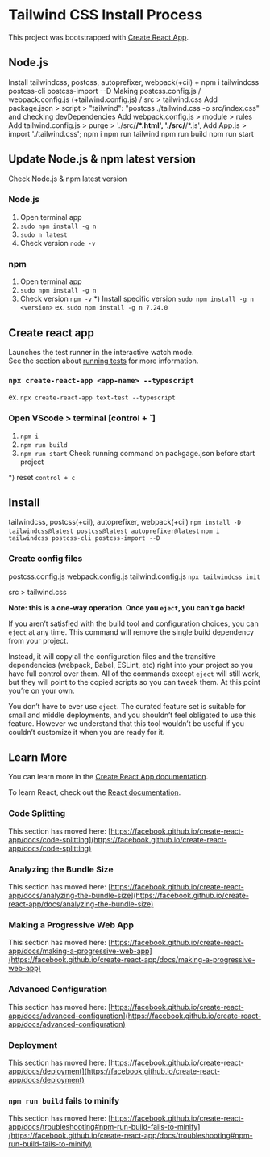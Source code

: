 # Tailwind CSS Install Process

This project was bootstrapped with [Create React App](https://github.com/facebook/create-react-app).

## Node.js

Install tailwindcss, postcss, autoprefixer, webpack(+cil) + npm i tailwindcss postcss-cli postcss-import --D
Making postcss.config.js / webpack.config.js (+tailwind.config.js) / src > tailwind.css
Add package.json > script > "tailwind": "postcss ./tailwind.css -o src/index.css" 
    and checking devDependencies
Add webpack.config.js > module > rules
Add tailwind.config.js > purge > './src/**/*.html',
     './src/**/*.js',
Add App.js > import './tailwind.css';
npm i
npm run tailwind
npm run build
npm run start


## Update Node.js & npm latest version

Check Node.js & npm latest version

### Node.js 
1) Open terminal app
2) `sudo npm install -g n`
3) `sudo n latest`
4) Check version 
`node -v`

### npm
1) Open terminal app
2) `sudo npm install -g n`
3) Check version 
`npm -v`
*) Install specific version
`sudo npm install -g n <version>`
    ex. `sudo npm install -g n 7.24.0`


## Create react app

Launches the test runner in the interactive watch mode.\
See the section about [running tests](https://facebook.github.io/create-react-app/docs/running-tests) for more information.

### `npx create-react-app <app-name> --typescript`
ex. `npx create-react-app text-test --typescript`

### Open VScode > terminal [control + `]
1) `npm i`
2) `npm run build`
3) `npm run start`
Check running command on packgage.json before start project

*) reset
`control + c`

## Install
tailwindcss, postcss(+cil), autoprefixer, webpack(+cil)
`npm install -D tailwindcss@latest postcss@latest autoprefixer@latest`
`npm i tailwindcss postcss-cli postcss-import --D`

### Create config files
postcss.config.js
webpack.config.js
tailwind.config.js `npx tailwindcss init`

src > tailwind.css





**Note: this is a one-way operation. Once you `eject`, you can’t go back!**

If you aren’t satisfied with the build tool and configuration choices, you can `eject` at any time. This command will remove the single build dependency from your project.

Instead, it will copy all the configuration files and the transitive dependencies (webpack, Babel, ESLint, etc) right into your project so you have full control over them. All of the commands except `eject` will still work, but they will point to the copied scripts so you can tweak them. At this point you’re on your own.

You don’t have to ever use `eject`. The curated feature set is suitable for small and middle deployments, and you shouldn’t feel obligated to use this feature. However we understand that this tool wouldn’t be useful if you couldn’t customize it when you are ready for it.

## Learn More

You can learn more in the [Create React App documentation](https://facebook.github.io/create-react-app/docs/getting-started).

To learn React, check out the [React documentation](https://reactjs.org/).

### Code Splitting

This section has moved here: [https://facebook.github.io/create-react-app/docs/code-splitting](https://facebook.github.io/create-react-app/docs/code-splitting)

### Analyzing the Bundle Size

This section has moved here: [https://facebook.github.io/create-react-app/docs/analyzing-the-bundle-size](https://facebook.github.io/create-react-app/docs/analyzing-the-bundle-size)

### Making a Progressive Web App

This section has moved here: [https://facebook.github.io/create-react-app/docs/making-a-progressive-web-app](https://facebook.github.io/create-react-app/docs/making-a-progressive-web-app)

### Advanced Configuration

This section has moved here: [https://facebook.github.io/create-react-app/docs/advanced-configuration](https://facebook.github.io/create-react-app/docs/advanced-configuration)

### Deployment

This section has moved here: [https://facebook.github.io/create-react-app/docs/deployment](https://facebook.github.io/create-react-app/docs/deployment)

### `npm run build` fails to minify

This section has moved here: [https://facebook.github.io/create-react-app/docs/troubleshooting#npm-run-build-fails-to-minify](https://facebook.github.io/create-react-app/docs/troubleshooting#npm-run-build-fails-to-minify)
